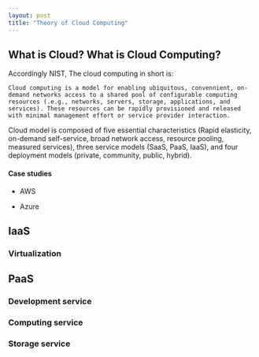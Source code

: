 ```yaml
---
layout: post
title: "Theory of Cloud Computing"
---
```


## What is Cloud? What is Cloud Computing?

Accordingly NIST, The cloud computing in short is: 
```
Cloud computing is a model for enabling ubiquitous, convennient, on-demand networks access to a shared pool of configurable computing resources (.e.g., networks, servers, storage, applications, and services). These resources can be rapidly provisioned and released with minimal management effort or service provider interaction. 
```

Cloud model is composed of five essential characteristics (Rapid elasticity, on-demand self-service, broad network access, resource pooling, measured services), three service models (SaaS, PaaS, IaaS), and four deployment models (private, community, public, hybrid).


#### Case studies
* AWS


* Azure

## IaaS
### Virtualization


## PaaS
### Development service
### Computing service
### Storage service








